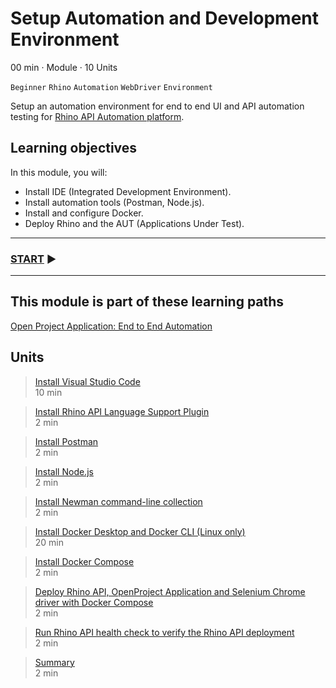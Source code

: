 # Setup Automation and Development Environment
00 min · Module · 10 Units

`Beginner` `Rhino` `Automation` `WebDriver` `Environment`

Setup an automation environment for end to end UI and API automation testing for [Rhino API Automation platform](https://github.com/savanna-projects/rhino-agent).

## Learning objectives
In this module, you will:

* Install IDE (Integrated Development Environment).
* Install automation tools (Postman, Node.js).
* Install and configure Docker.
* Deploy Rhino and the AUT (Applications Under Test).

---
### [START](./01.InstallVisualStudioCode.md) :arrow_forward:
---

## This module is part of these learning paths  
[Open Project Application: End to End Automation](../Tutorials.OpenProject/Module.md)

## Units
> [Install Visual Studio Code](./01.InstallVisualStudioCode.md)  
  10 min  
 
> [Install Rhino API Language Support Plugin](./02.InstallRhinoLanguageExtension.md)  
  2 min  

> [Install Postman](./02.InstallPostman.md)  
  2 min  

> [Install Node.js]()  
  2 min  

> [Install Newman command-line collection]()  
  2 min  

> [Install Docker Desktop and Docker CLI (Linux only)]()  
  20 min  

> [Install Docker Compose]()  
  2 min  

> [Deploy Rhino API, OpenProject Application and Selenium Chrome driver with Docker Compose]()  
  2 min  

> [Run Rhino API health check to verify the Rhino API deployment]()  
  2 min  

> [Summary]()  
  2 min

